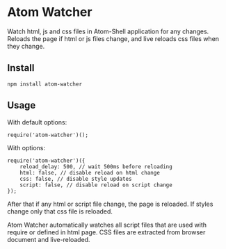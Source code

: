 # Atom Watcher

Watch html, js and css files in Atom-Shell application for any changes.
Reloads the page if html or js files change, and live reloads css files when
they change.

## Install

	npm install atom-watcher

## Usage

With default options:

	require('atom-watcher')();

With options:

	require('atom-watcher')({
		reload_delay: 500, // wait 500ms before reloading
		html: false, // disable reload on html change
		css: false, // disable style updates
		script: false, // disable reload on script change
	});

After that if any html or script file change, the page is reloaded.
If styles change only that css file is reloaded.

Atom Watcher automatically watches all script files that are used with
require or defined in html page.
CSS files are extracted from browser document and live-reloaded.
